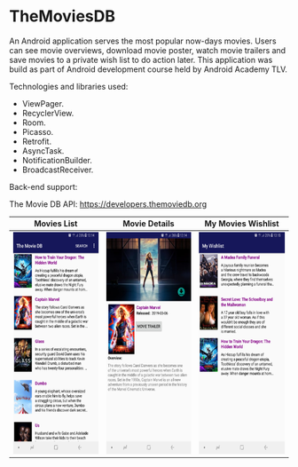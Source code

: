 # TheMoviesDB
An Android application serves the most popular now-days movies. Users can see movie overviews, download movie poster, watch movie trailers and save movies to a private wish list to do action later.  This application was build as part of Android development course held by Android Academy TLV. 

Technologies and libraries used:
- ViewPager.
- RecyclerView.
- Room.
- Picasso.
- Retrofit.
- AsyncTask.
- NotificationBuilder.
- BroadcastReceiver.

Back-end support:

The Movie DB API: https://developers.themoviedb.org

| Movies List  | Movie Details | My Movies Wishlist |
| ------------- | ------------- | ------------- |
| <img src="https://github.com/NirBercovic/TheMoviesDB/blob/master/app/src/main/res/drawable/Screenshot_20190406-131439_The%20Movie%20DB.jpg" width="200" height="400" /> | <img src="https://github.com/NirBercovic/TheMoviesDB/blob/master/app/src/main/res/drawable/Screenshot_20190406-131450_The%20Movie%20DB.jpg" width="200" height="400" />  | <img src="https://github.com/NirBercovic/TheMoviesDB/blob/master/app/src/main/res/drawable/Screenshot_20190406-131510_The%20Movie%20DB.jpg" width="200" height="400" />
